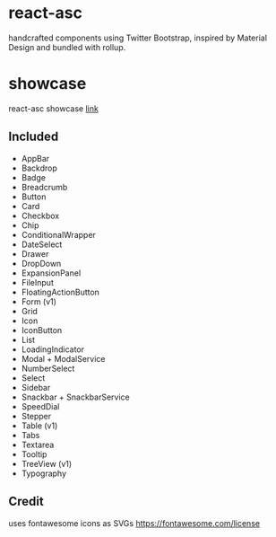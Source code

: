 # react-asc

handcrafted components using Twitter Bootstrap, inspired by Material Design and bundled with rollup.

# showcase

react-asc showcase [link](https://react-asc.netlify.app)


## Included

- AppBar
- Backdrop
- Badge
- Breadcrumb
- Button
- Card
- Checkbox
- Chip
- ConditionalWrapper
- DateSelect
- Drawer
- DropDown
- ExpansionPanel
- FileInput
- FloatingActionButton
- Form (v1)
- Grid
- Icon
- IconButton
- List
- LoadingIndicator
- Modal + ModalService
- NumberSelect
- Select
- Sidebar
- Snackbar + SnackbarService
- SpeedDial
- Stepper
- Table (v1)
- Tabs
- Textarea
- Tooltip
- TreeView (v1)
- Typography


## Credit 

uses fontawesome icons as SVGs
https://fontawesome.com/license
